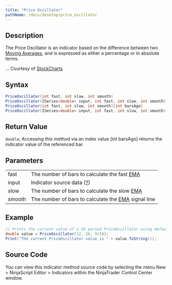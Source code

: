 ```yaml
---
title: "Price Oscillator"
pathName: /docs/desktop/price_oscillator
---
```


## Description

The Price Oscillator is an indicator based on the difference between two [Moving Averages](/docs/desktop/moving_average_-_exponential_e), and is expressed as either a percentage or in absolute terms.

... Courtesy of [StockCharts](http://stockcharts.com/education/IndicatorAnalysis/indic_priceOscillator.html)

## Syntax

```csharp
PriceOscillator(int fast, int slow, int smooth)  
PriceOscillator(ISeries<double> input, int fast, int slow, int smooth)  
PriceOscillator(int fast, int slow, int smooth)[int barsAgo]  
PriceOscillator(ISeries<double> input, int fast, int slow, int smooth)[int barsAgo]  
```

## Return Value

`double`; Accessing this method via an index value [int barsAgo] returns the indicator value of the referenced bar.

## Parameters

|  |  |
| --- | --- |
| fast | The number of bars to calculate the fast [EMA](/docs/desktop/moving_average_-_exponential_e) |
| input | Indicator source data ([?](/docs/desktop/valid_input_data_for_indicator)) |
| slow | The number of bars to calculate the slow [EMA](/docs/desktop/moving_average_-_exponential_e) |
| smooth | The number of bars to calculate the [EMA](/docs/desktop/moving_average_-_exponential_e) signal line |

## Example

```csharp
// Prints the current value of a 20 period PriceOscillator using default price type
double value = PriceOscillator(12, 26, 9)[0];
Print("The current PriceOscillator value is " + value.ToString());
```

## Source Code

You can view this indicator method source code by selecting the menu New > NinjaScript Editor > Indicators within the NinjaTrader Control Center window.

